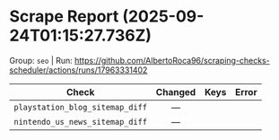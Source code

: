 # Scrape Report (2025-09-24T01:15:27.736Z)

Group: `seo`  |  Run: https://github.com/AlbertoRoca96/scraping-checks-scheduler/actions/runs/17963331402

| Check | Changed | Keys | Error |
|---|:---:|:--|:--|
| `playstation_blog_sitemap_diff` | — |  |  |
| `nintendo_us_news_sitemap_diff` | — |  |  |
